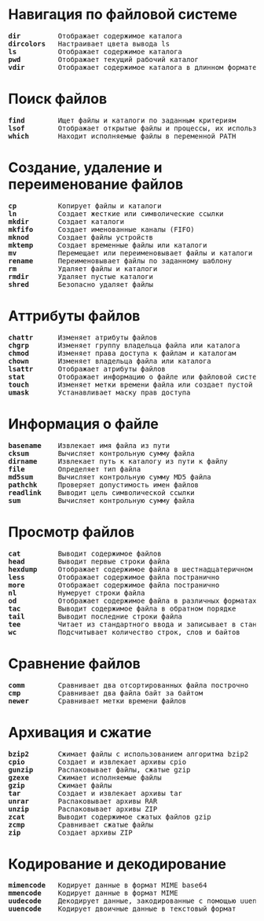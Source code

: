 # Навигация по файловой системе
<pre>
<b>dir</b>         Отображает содержимое каталога
<b>dircolors</b>   Настраивает цвета вывода ls
<b>ls</b>          Отображает содержимое каталога
<b>pwd</b>         Отображает текущий рабочий каталог
<b>vdir</b>        Отображает содержимое каталога в длинном формате
</pre>

# Поиск файлов
<pre>
<b>find</b>        Ищет файлы и каталоги по заданным критериям
<b>lsof</b>        Отображает открытые файлы и процессы, их использующие
<b>which</b>       Находит исполняемые файлы в переменной PATH
</pre>

# Создание, удаление и переименование файлов
<pre>
<b>cp</b>          Копирует файлы и каталоги
<b>ln</b>          Создает жесткие или символические ссылки
<b>mkdir</b>       Создает каталоги
<b>mkfifo</b>      Создает именованные каналы (FIFO)
<b>mknod</b>       Создает файлы устройств
<b>mktemp</b>      Создает временные файлы или каталоги
<b>mv</b>          Перемещает или переименовывает файлы и каталоги
<b>rename</b>      Переименовывает файлы по заданному шаблону
<b>rm</b>          Удаляет файлы и каталоги
<b>rmdir</b>       Удаляет пустые каталоги
<b>shred</b>       Безопасно удаляет файлы
</pre>

# Аттрибуты файлов
<pre>
<b>chattr</b>      Изменяет атрибуты файлов
<b>chgrp</b>       Изменяет группу владельца файла или каталога
<b>chmod</b>       Изменяет права доступа к файлам и каталогам
<b>chown</b>       Изменяет владельца файла или каталога
<b>lsattr</b>      Отображает атрибуты файлов
<b>stat</b>        Отображает информацию о файле или файловой системе
<b>touch</b>       Изменяет метки времени файла или создает пустой файл
<b>umask</b>       Устанавливает маску прав доступа
</pre>

# Информация о файле
<pre>
<b>basename</b>    Извлекает имя файла из пути
<b>cksum</b>       Вычисляет контрольную сумму файла
<b>dirname</b>     Извлекает путь к каталогу из пути к файлу
<b>file</b>        Определяет тип файла
<b>md5sum</b>      Вычисляет контрольную сумму MD5 файла
<b>pathchk</b>     Проверяет допустимость имен файлов
<b>readlink</b>    Выводит цель символической ссылки
<b>sum</b>         Вычисляет контрольную сумму файла
</pre>

# Просмотр файлов
<pre>
<b>cat</b>         Выводит содержимое файлов
<b>head</b>        Выводит первые строки файла
<b>hexdump</b>     Отображает содержимое файла в шестнадцатеричном формате
<b>less</b>        Отображает содержимое файла постранично
<b>more</b>        Отображает содержимое файла постранично
<b>nl</b>          Нумерует строки файла
<b>od</b>          Отображает содержимое файла в различных форматах
<b>tac</b>         Выводит содержимое файла в обратном порядке
<b>tail</b>        Выводит последние строки файла
<b>tee</b>         Читает из стандартного ввода и записывает в стандартный вывод и файлы
<b>wc</b>          Подсчитывает количество строк, слов и байтов
</pre>

# Сравнение файлов
<pre>
<b>comm</b>        Сравнивает два отсортированных файла построчно
<b>cmp</b>         Сравнивает два файла байт за байтом
<b>newer</b>       Сравнивает метки времени файлов
</pre>

# Архивация и сжатие
<pre>
<b>bzip2</b>       Сжимает файлы с использованием алгоритма bzip2
<b>cpio</b>        Создает и извлекает архивы cpio
<b>gunzip</b>      Распаковывает файлы, сжатые gzip
<b>gzexe</b>       Сжимает исполняемые файлы
<b>gzip</b>        Сжимает файлы
<b>tar</b>         Создает и извлекает архивы tar
<b>unrar</b>       Распаковывает архивы RAR
<b>unzip</b>       Распаковывает архивы ZIP
<b>zcat</b>        Выводит содержимое сжатых файлов gzip
<b>zcmp</b>        Сравнивает сжатые файлы
<b>zip</b>         Создает архивы ZIP
</pre>

# Кодирование и декодирование
<pre>
<b>mimencode</b>   Кодирует данные в формат MIME base64
<b>mmencode</b>    Кодирует данные в формат MIME
<b>uudecode</b>    Декодирует данные, закодированные с помощью uuencode
<b>uuencode</b>    Кодирует двоичные данные в текстовый формат
</pre>
